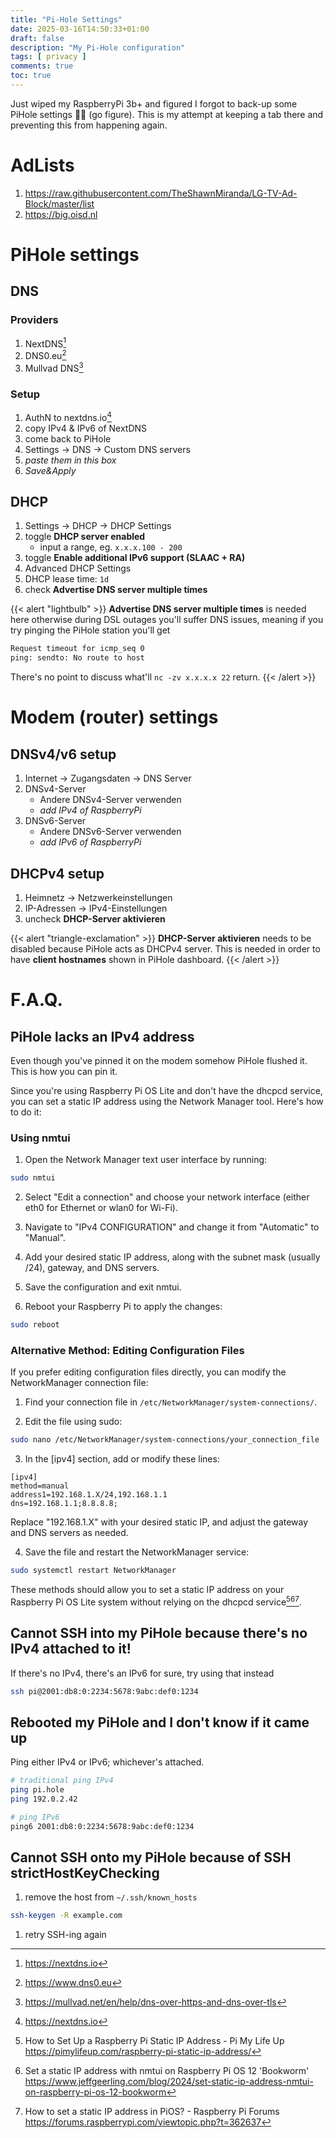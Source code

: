 ```yaml
---
title: "Pi-Hole Settings"
date: 2025-03-16T14:50:33+01:00
draft: false
description: "My Pi-Hole configuration"
tags: [ privacy ]
comments: true
toc: true
---
```


Just wiped my RaspberryPi 3b+ and figured I forgot to back-up some PiHole
settings 🤦‍♂️ (go figure). This is my attempt at keeping a tab there and preventing this from
happening again.

# AdLists

1. https://raw.githubusercontent.com/TheShawnMiranda/LG-TV-Ad-Block/master/list
1. https://big.oisd.nl

# PiHole settings

## DNS

### Providers

1. NextDNS[^8]
1. DNS0.eu[^9]
1. Mullvad DNS[^10]

### Setup

1. AuthN to nextdns.io[^8]
1. copy IPv4 & IPv6 of NextDNS
1. come back to PiHole
1. Settings → DNS → Custom DNS servers
1. *paste them in this box*
1. *Save&Apply*

## DHCP

1. Settings → DHCP → DHCP Settings
1. toggle **DHCP server enabled**
    - input a range, eg. `x.x.x.100 - 200`
1. toggle **Enable additional IPv6 support (SLAAC + RA)**
1. Advanced DHCP Settings
1. DHCP lease time: `1d`
1. check **Advertise DNS server multiple times**

{{< alert "lightbulb" >}}
**Advertise DNS server multiple times** is needed here otherwise during
DSL outages you'll suffer DNS issues, meaning if you try pinging the PiHole
station you'll get

```sh
Request timeout for icmp_seq 0
ping: sendto: No route to host
```

There's no point to discuss what'll `nc -zv x.x.x.x 22` return.
{{< /alert >}}


# Modem (router) settings

## DNSv4/v6 setup

1. Internet → Zugangsdaten → DNS Server
1. DNSv4-Server
    - Andere DNSv4-Server verwenden
    - *add IPv4 of RaspberryPi*
1. DNSv6-Server
    - Andere DNSv6-Server verwenden
    - *add IPv6 of RaspberryPi*

## DHCPv4 setup

1. Heimnetz → Netzwerkeinstellungen
1. IP-Adressen → IPv4-Einstellungen
1. uncheck **DHCP-Server aktivieren**


{{< alert "triangle-exclamation" >}}
**DHCP-Server aktivieren** needs to be disabled because PiHole acts as DHCPv4
server. This is needed in order to have **client hostnames** shown in PiHole
dashboard.
{{< /alert >}}

# F.A.Q.

## PiHole lacks an IPv4 address

Even though you've pinned it on the modem somehow PiHole flushed it. This is
how you can pin it.

Since you're using Raspberry Pi OS Lite and don't have the dhcpcd service, you can set a static IP address using the Network Manager tool. Here's how to do it:

### Using nmtui

1. Open the Network Manager text user interface by running:

```bash
sudo nmtui
```

2. Select "Edit a connection" and choose your network interface (either eth0 for Ethernet or wlan0 for Wi-Fi).

3. Navigate to "IPv4 CONFIGURATION" and change it from "Automatic" to "Manual".

4. Add your desired static IP address, along with the subnet mask (usually /24), gateway, and DNS servers.

5. Save the configuration and exit nmtui.

6. Reboot your Raspberry Pi to apply the changes:

```bash
sudo reboot
```

### Alternative Method: Editing Configuration Files

If you prefer editing configuration files directly, you can modify the NetworkManager connection file:

1. Find your connection file in `/etc/NetworkManager/system-connections/`.

2. Edit the file using sudo:

```bash
sudo nano /etc/NetworkManager/system-connections/your_connection_file
```

3. In the [ipv4] section, add or modify these lines:

```
[ipv4]
method=manual
address1=192.168.1.X/24,192.168.1.1
dns=192.168.1.1;8.8.8.8;
```

Replace "192.168.1.X" with your desired static IP, and adjust the gateway and DNS servers as needed.

4. Save the file and restart the NetworkManager service:

```bash
sudo systemctl restart NetworkManager
```

These methods should allow you to set a static IP address on your Raspberry Pi OS Lite system without relying on the dhcpcd service[^1][^3][^5].

## Cannot SSH into my PiHole because there's no IPv4 attached to it!

If there's no IPv4, there's an IPv6 for sure, try using that instead

```sh
ssh pi@2001:db8:0:2234:5678:9abc:def0:1234
```

## Rebooted my PiHole and I don't know if it came up

Ping either IPv4 or IPv6; whichever's attached.

```bash
# traditional ping IPv4
ping pi.hole
ping 192.0.2.42

# ping IPv6
ping6 2001:db8:0:2234:5678:9abc:def0:1234
```

## Cannot SSH onto my PiHole because of SSH strictHostKeyChecking

1. remove the host from `~/.ssh/known_hosts`

```sh
ssh-keygen -R example.com
```

1. retry SSH-ing again

[^1]: How to Set Up a Raspberry Pi Static IP Address - Pi My Life Up https://pimylifeup.com/raspberry-pi-static-ip-address/
[^2]: How to give your Raspberry Pi a Static IP Address - UPDATE https://thepihut.com/blogs/raspberry-pi-tutorials/how-to-give-your-raspberry-pi-a-static-ip-address-update
[^3]: Set a static IP address with nmtui on Raspberry Pi OS 12 'Bookworm' https://www.jeffgeerling.com/blog/2024/set-static-ip-address-nmtui-on-raspberry-pi-os-12-bookworm
[^4]: How to set static IP on Raspberry Pi 4b (64bit - lite) : r/raspberry_pi https://www.reddit.com/r/raspberry_pi/comments/17l10wr/how_to_set_static_ip_on_raspberry_pi_4b_64bit_lite/
[^5]: How to set a static IP address in PiOS? - Raspberry Pi Forums https://forums.raspberrypi.com/viewtopic.php?t=362637
[^6]: How to Set a Static IP Address on Raspberry Pi | Tom's Hardware https://www.tomshardware.com/how-to/static-ip-raspberry-pi
[^7]: RIGHT and WRONG ways to give a STATIC IP to your Raspberry PI https://www.youtube.com/watch?v=VJtIedYfvSk
[^8]: https://nextdns.io
[^9]: https://www.dns0.eu
[^10]: https://mullvad.net/en/help/dns-over-https-and-dns-over-tls
